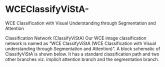 # WCEClassifyViStA-
WCE Classification with Visual Understanding through Segmentation and Attention

Classification Network (ClassifyViStA)
Our WCE image classification network is named as “WCE ClassifyViStA (WCE Classification with Visual understanding through Segmentation and Attention)”. A block schematic of ClassifyViStA is shown below. It has a standard classification path and two other branches viz. implicit attention branch and the segmentation branch. 

